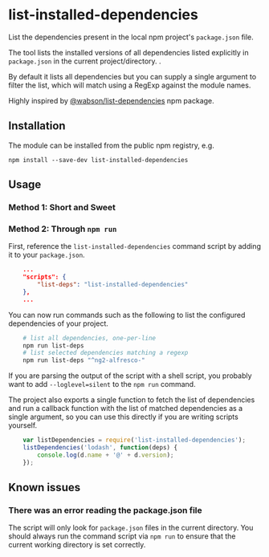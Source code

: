 # list-installed-dependencies

List the dependencies present in the local npm project's `package.json` file.

The tool lists the installed versions of all dependencies listed explicitly in `package.json` in the current project/directory. .

By default it lists all dependencies but you can supply a single argument to filter the list, which will match using a RegExp against the module names.

Highly inspired by [@wabson/list-dependencies](https://github.com/wabson/list-dependencies) npm package.

Installation
------------

The module can be installed from the public npm registry, e.g.

    npm install --save-dev list-installed-dependencies

Usage
-----

### Method 1: Short and Sweet

### Method 2: Through `npm run`

First, reference the `list-installed-dependencies` command script by adding it to your
`package.json`.

```json
    ...
    "scripts": {
        "list-deps": "list-installed-dependencies"
    },
    ...
```

You can now run commands such as the following to list the configured dependencies of your project.

```bash
    # list all dependencies, one-per-line
    npm run list-deps
    # list selected dependencies matching a regexp
    npm run list-deps "^ng2-alfresco-"
```

If you are parsing the output of the script with a shell script, you probably want
to add `--loglevel=silent` to the `npm run` command.

The project also exports a single function to fetch the list of dependencies and run
a callback function with the list of matched dependencies as a single argument, so
you can use this directly if you are writing scripts yourself.

```js
    var listDependencies = require('list-installed-dependencies');
    listDependencies('lodash', function(deps) {
        console.log(d.name + '@' + d.version);
    });
```

Known issues
------------

### There was an error reading the package.json file

The script will only look for `package.json` files in the current directory. You
should always run the command script via `npm run` to ensure that the current
working directory is set correctly.
